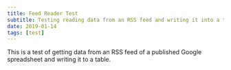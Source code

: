 ```yaml
---
title: Feed Reader Test
subtitle: Testing reading data from an RSS feed and writing it into a table.
date: 2019-01-14
tags: [test]
---
```


This is a test of getting data from an RSS feed of a published Google spreadsheet and writing it to a table.

<table style="width:100%" id="tbl"></table>

<script>
var table = document.getElementById("tbl");
var row = table.insertRow(0);
var cell0 = row.insertCell(0);
var cell1 = row.insertCell(1);
var cell2 = row.insertCell(2);
var cell3 = row.insertCell(3);

cell0.innerHTML = "Date";
cell1.innerHTML = "Run Time";
cell2.innerHTML = "Distance (km)";
cell3.innerHTML = "Speed (km/h)";

var rownum = 0;
var feed = "https://spreadsheets.google.com/feeds/list/1ja2C-UuzQo4i_OrBZe-91Kifm3zWd9pg16xmLlN0Wgs/default/public/values";
	$.ajax(feed, 
  {
		accepts:
    {
			xml:"application/rss+xml"
		},
		dataType:"xml",
		success:function(data) 
    {
			$(data).find("entry").each(function () 
      { 
				var el = $(this);
        var newrow = table.insertRow(++rownum);
        var newcell0 = newrow.insertCell(0);
        var newcell1 = newrow.insertCell(1);
        var newcell2 = newrow.insertCell(2);
        var newcell3 = newrow.insertCell(3);
        var runtime = el.find("gsx:time").text();
        var rundist = el.find("gsx:distancekm").text();
        newcell0.innerHTML = el.find("gsx:date").text();
        newcell1.innerHTML = runtime;
        newcell2.innerHTML = rundist;
        newcell3.innerHTML = 60*rundist/runtime;
			});
		}	
	});
</script>
